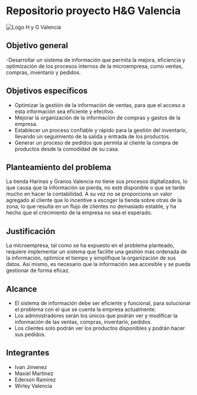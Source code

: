 # Repositorio proyecto H&G Valencia
![Logo H y G Valencia](https://github.com/senauti/project-gaes2-hyg/blob/main/Trimestre%201/Logo/HyGValencia-removebg-preview.png)

## Objetivo general 

-Desarrollar un sistema de información que permita la mejora, eficiencia y optimización de los procesos internos de la microempresa, como  ventas, compras, inventario y pedidos.


## Objetivos específicos 

- Optimizar la gestión de la información de ventas, para que el acceso a esta información sea eficiente y efectivo.
- Mejorar  la organización de la información de compras y gastos de la empresa.
- Establecer un proceso confiable y rápido para la gestión del inventario, llevando un seguimiento de la salida y entrada de los productos.
- Generar un proceso de pedidos que permita al cliente la compra de productos desde la comodidad de su casa.


## Planteamiento del problema 

La tienda Harinas y Granos Valencia no tiene sus procesos digitalizados, lo que causa que la información se pierda, no esté disponible o que se tarde mucho en hacer la contabilidad.
A su vez no se proporciona un valor agregado al cliente que lo incentive a escoger la tienda sobre otras de la zona, lo que resulta en un flujo de clientes no demasiado estable,
y ha hecho que el crecimiento de la empresa no sea el esperado.

## Justificación 
La microempresa, tal como se ha expuesto en el problema planteado, requiere implementar un sistema que facilite una gestión más ordenada de la información, optimice el tiempo y simplifique la organización de sus datos. Así mismo, es necesario que la información sea accesible y se pueda gestionar de forma  eficaz.

## Alcance 

- El sistema de información debe ser eficiente y funcional, para solucionar el problema con el que se cuenta la empresa actualmente.
- Los administradores serán los únicos que podrán ver y modificar la información de las ventas, compras, inventario, pedidos.
- Los clientes solo podrán ver los productos disponibles y podrán hacer sus pedidos.

## Integrantes 

- Ivan Jimenez
- Maxiel Martinez
- Ederson Ramirez
- Wirley Valencia
